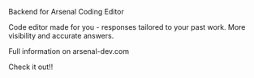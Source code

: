 Backend for Arsenal Coding Editor

Code editor made for you - responses tailored to your past work. More visibility and accurate answers.

Full information on arsenal-dev.com

Check it out!!

